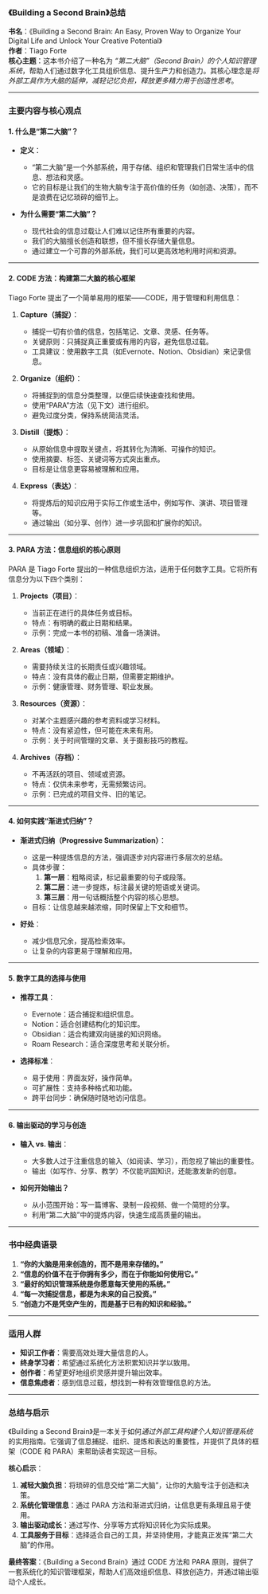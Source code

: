 ### **《Building a Second Brain》总结**

**书名**：《Building a Second Brain: An Easy, Proven Way to Organize Your Digital Life and Unlock Your Creative Potential》  
**作者**：Tiago Forte  
**核心主题**：这本书介绍了一种名为 *“第二大脑”（Second Brain）的个人知识管理系统*，帮助人们通过数字化工具组织信息、提升生产力和创造力。其核心理念是*将外部工具作为大脑的延伸，减轻记忆负担，释放更多精力用于创造性思考*。

---

### **主要内容与核心观点**

#### **1. 什么是“第二大脑”？**
- **定义**：
  - “第二大脑”是一个外部系统，用于存储、组织和管理我们日常生活中的信息、想法和灵感。
  - 它的目标是让我们的生物大脑专注于高价值的任务（如创造、决策），而不是浪费在记忆琐碎的细节上。

- **为什么需要“第二大脑”？**
  - 现代社会的信息过载让人们难以记住所有重要的内容。
  - 我们的大脑擅长创造和联想，但不擅长存储大量信息。
  - 通过建立一个可靠的外部系统，我们可以更高效地利用时间和资源。

---

#### **2. CODE 方法：构建第二大脑的核心框架**
Tiago Forte 提出了一个简单易用的框架——CODE，用于管理和利用信息：

1. **Capture（捕捉）**：
   - 捕捉一切有价值的信息，包括笔记、文章、灵感、任务等。
   - 关键原则：只捕捉真正重要或有用的内容，避免信息过载。
   - 工具建议：使用数字工具（如Evernote、Notion、Obsidian）来记录信息。

2. **Organize（组织）**：
   - 将捕捉到的信息分类整理，以便后续快速查找和使用。
   - 使用“PARA”方法（见下文）进行组织。
   - 避免过度分类，保持系统简洁灵活。

3. **Distill（提炼）**：
   - 从原始信息中提取关键点，将其转化为清晰、可操作的知识。
   - 使用摘要、标签、关键词等方式突出重点。
   - 目标是让信息更容易被理解和应用。

4. **Express（表达）**：
   - 将提炼后的知识应用于实际工作或生活中，例如写作、演讲、项目管理等。
   - 通过输出（如分享、创作）进一步巩固和扩展你的知识。

---

#### **3. PARA 方法：信息组织的核心原则**
PARA 是 Tiago Forte 提出的一种信息组织方法，适用于任何数字工具。它将所有信息分为以下四个类别：

1. **Projects（项目）**：
   - 当前正在进行的具体任务或目标。
   - 特点：有明确的截止日期和结果。
   - 示例：完成一本书的初稿、准备一场演讲。

2. **Areas（领域）**：
   - 需要持续关注的长期责任或兴趣领域。
   - 特点：没有具体的截止日期，但需要定期维护。
   - 示例：健康管理、财务管理、职业发展。

3. **Resources（资源）**：
   - 对某个主题感兴趣的参考资料或学习材料。
   - 特点：没有紧迫性，但可能在未来有用。
   - 示例：关于时间管理的文章、关于摄影技巧的教程。

4. **Archives（存档）**：
   - 不再活跃的项目、领域或资源。
   - 特点：仅供未来参考，无需频繁访问。
   - 示例：已完成的项目文件、旧的笔记。

---

#### **4. 如何实践“渐进式归纳”？**
- **渐进式归纳（Progressive Summarization）**：
  - 这是一种提炼信息的方法，强调逐步对内容进行多层次的总结。
  - 具体步骤：
    1. **第一层**：粗略阅读，标记最重要的句子或段落。
    2. **第二层**：进一步提炼，标注最关键的短语或关键词。
    3. **第三层**：用一句话概括整个内容的核心思想。
  - 目标：让信息越来越浓缩，同时保留上下文和细节。

- **好处**：
  - 减少信息冗余，提高检索效率。
  - 让复杂的内容更易于理解和应用。

---

#### **5. 数字工具的选择与使用**
- **推荐工具**：
  - Evernote：适合捕捉和组织信息。
  - Notion：适合创建结构化的知识库。
  - Obsidian：适合构建双向链接的知识网络。
  - Roam Research：适合深度思考和关联分析。

- **选择标准**：
  - 易于使用：界面友好，操作简单。
  - 可扩展性：支持多种格式和功能。
  - 跨平台同步：确保随时随地访问信息。

---

#### **6. 输出驱动的学习与创造**
- **输入 vs. 输出**：
  - 大多数人过于注重信息的输入（如阅读、学习），而忽视了输出的重要性。
  - 输出（如写作、分享、教学）不仅能巩固知识，还能激发新的创意。

- **如何开始输出？**
  - 从小范围开始：写一篇博客、录制一段视频、做一个简短的分享。
  - 利用“第二大脑”中的提炼内容，快速生成高质量的输出。

---

### **书中经典语录**
1. **“你的大脑是用来创造的，而不是用来存储的。”**
2. **“信息的价值不在于你拥有多少，而在于你能如何使用它。”**
3. **“最好的知识管理系统是你愿意每天使用的系统。”**
4. **“每一次捕捉信息，都是为未来的自己投资。”**
5. **“创造力不是凭空产生的，而是基于已有的知识和经验。”**

---

### **适用人群**
- **知识工作者**：需要高效处理大量信息的人。
- **终身学习者**：希望通过系统化方法积累知识并学以致用。
- **创作者**：希望更好地组织灵感并提升输出效率。
- **信息焦虑者**：感到信息过载，想找到一种有效管理信息的方法。

---

### **总结与启示**

《Building a Second Brain》是一本关于如何*通过外部工具构建个人知识管理系统*的实用指南。它强调了信息捕捉、组织、提炼和表达的重要性，并提供了具体的框架（CODE 和 PARA）来帮助读者实现这一目标。

**核心启示**：
1. **减轻大脑负担**：将琐碎的信息交给“第二大脑”，让你的大脑专注于创造和决策。
2. **系统化管理信息**：通过 PARA 方法和渐进式归纳，让信息更有条理且易于使用。
3. **输出驱动成长**：通过写作、分享等方式将知识转化为实际成果。
4. **工具服务于目标**：选择适合自己的工具，并坚持使用，才能真正发挥“第二大脑”的作用。

**最终答案**：《Building a Second Brain》通过 CODE 方法和 PARA 原则，提供了一套系统化的知识管理框架，帮助人们高效组织信息、释放创造力，并通过输出驱动个人成长。
